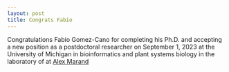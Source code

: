 ```yaml
---
layout: post
title: Congrats Fabio
---
```


Congratulations Fabio Gomez-Cano for completing his Ph.D. and accepting a new position as a postdoctoral researcher on September 1, 2023 at the University of Michigan in bioinformatics and plant systems biology in the laboratory of at [Alex Marand](https://marand-lab.github.io)

